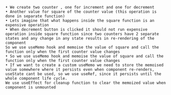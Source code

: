     • We create two counter , one for increment and one for decrement
    • Another value for square of the counter value (this operation is done in separate function)
    • Lets imagine that what happens inside the square function is an expensive operation
    • When decrement button is clicked it should not run expensive operation inside square function since two counters have 2 separate states and any change in any state results in re-rendering of the component
    So we use useMemo hook and memoise the value of square and call the function only when the first counter value changes
    • So we use useMemo hook and memoise the value of square and call the function only when the first counter value changes
    • If we want to create a custom useMemo we need to store the memoised value somewhere where it persists even when component re-renders, useState cant be used, so we use useRef, since it persists until the whole component life cycle.
    We use useEffect for cleanup function to clear the memoized value when component is unmounted
